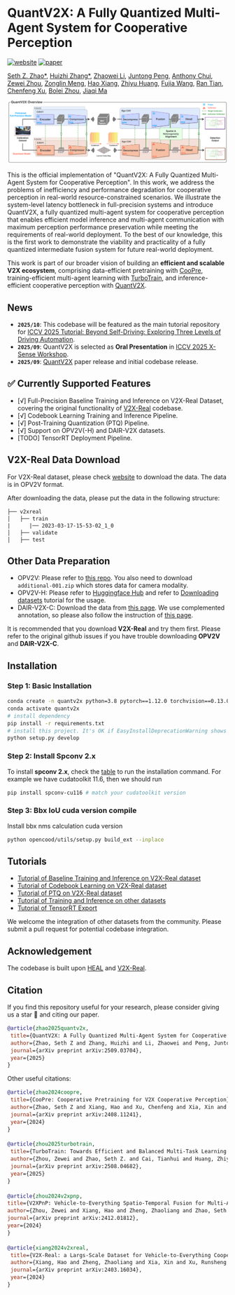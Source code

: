 # QuantV2X: A Fully Quantized Multi-Agent System for Cooperative Perception
[![website](https://img.shields.io/badge/Website-Explore%20Now-blueviolet?style=flat&logo=google-chrome)](https://quantv2x.github.io/QuantV2X/)
[![paper](https://img.shields.io/badge/arXiv-Paper-<COLOR>.svg)](http://arxiv.org/abs/2509.03704)

[Seth Z. Zhao*](https://sethzhao506.github.io/), [Huizhi Zhang*](https://zhang-huizhi.github.io/), [Zhaowei Li](https://www.linkedin.com/in/zhaowei-li-892480/), [Juntong Peng](https://juntongpeng.github.io/), [Anthony Chui](https://www.linkedin.com/in/anthony-chui-499b31274/), [Zewei Zhou](https://zewei-zhou.github.io/), [Zonglin Meng](https://scholar.google.com/citations?user=rlKJHMcAAAAJ&hl=zh-CN), [Hao Xiang](https://scholar.google.com/citations?user=04j4RzkAAAAJ&hl=en), [Zhiyu Huang](https://mczhi.github.io/), [Fujia Wang](https://www.linkedin.com/in/fujiawang/), [Ran Tian](https://thomasrantian.github.io/), [Chenfeng Xu](https://www.chenfengx.com/), [Bolei Zhou](https://boleizhou.github.io/), [Jiaqi Ma](https://mobility-lab.seas.ucla.edu/about/)

![teaser](assets/quantv2x_teaser.png)

This is the official implementation of "QuantV2X: A Fully Quantized Multi-Agent System for Cooperative Perception". In this work, we address the problems of inefficiency and performance degradation for cooperative perception in real-world resource-constrained scenarios. We illustrate the system-level latency bottleneck in full-precision systems and introduce QuantV2X, a fully quantized multi-agent system for cooperative perception that enables efficient model inference and multi-agent communication with maximum perception performance preservation while meeting the requirements of real-world deployment. To the best of our knowledge, this is the first work to demonstrate the viability and practicality of a fully quantized intermediate fusion system for future real-world deployment.

This work is part of our broader vision of building an __efficient and scalable V2X ecosystem__, comprising data-efficient pretraining with [CooPre](https://arxiv.org/pdf/2408.11241), training-efficient multi-agent learning with [TurboTrain](https://arxiv.org/pdf/2508.04682), and inference-efficient cooperative perception with [QuantV2X](http://arxiv.org/abs/2509.03704).


## News
- **`2025/10`**: This codebase will be featured as the main tutorial repository for [ICCV 2025 Tutorial: Beyond Self-Driving: Exploring Three Levels of Driving Automation](https://drivex-tutorial.github.io/).
- **`2025/09`**: QuantV2X is selected as **Oral Presentation** in [ICCV 2025 X-Sense Workshop](https://x-sense-ego-exo.github.io/index.html).
- **`2025/09`**: [QuantV2X](http://arxiv.org/abs/2509.03704) paper release and initial codebase release.

## ✅ Currently Supported Features
- [√] Full-Precision Baseline Training and Inference on V2X-Real Dataset, covering the original functionality of [V2X-Real](https://github.com/ucla-mobility/V2X-Real) codebase.
- [√] Codebook Learning Training and Inference Pipeline.
- [√] Post-Training Quantization (PTQ) Pipeline.
- [√] Support on OPV2V(-H) and DAIR-V2X datasets.
- [TODO] TensorRT Deployment Pipeline.

## V2X-Real Data Download

For V2X-Real dataset, please check [website](https://mobility-lab.seas.ucla.edu/v2x-real/) to download the data. The data is in OPV2V format. 

After downloading the data, please put the data in the following structure:
```shell
├── v2xreal
│   ├── train
|      |── 2023-03-17-15-53-02_1_0
│   ├── validate
│   ├── test
```

## Other Data Preparation
- OPV2V: Please refer to [this repo](https://github.com/DerrickXuNu/OpenCOOD). You also need to download `additional-001.zip` which stores data for camera modality.
- OPV2V-H: Please refer to [Huggingface Hub](https://huggingface.co/datasets/yifanlu/OPV2V-H) and refer to [Downloading datasets](https://huggingface.co/docs/hub/datasets-downloading) tutorial for the usage.
- DAIR-V2X-C: Download the data from [this page](https://thudair.baai.ac.cn/index). We use complemented annotation, so please also follow the instruction of [this page](https://siheng-chen.github.io/dataset/dair-v2x-c-complemented/). 

It is recommended that you download **V2X-Real** and try them first. Please refer to the original github issues if you have trouble downloading **OPV2V** and **DAIR-V2X-C**.

## Installation

### Step 1: Basic Installation

```bash
conda create -n quantv2x python=3.8 pytorch==1.12.0 torchvision==0.13.0 torchaudio==0.12.0 cudatoolkit=11.6 -c pytorch -c conda-forge
conda activate quantv2x
# install dependency
pip install -r requirements.txt
# install this project. It's OK if EasyInstallDeprecationWarning shows up.
python setup.py develop
```

### Step 2: Install Spconv 2.x

To install **spconv 2.x**, check the [table](https://github.com/traveller59/spconv#spconv-spatially-sparse-convolution-library) to run the installation command. For example we have cudatoolkit 11.6, then we should run

```bash
pip install spconv-cu116 # match your cudatoolkit version
```

### Step 3: Bbx IoU cuda version compile

Install bbx nms calculation cuda version

```bash
python opencood/utils/setup.py build_ext --inplace
```

## Tutorials
- [Tutorial of Baseline Training and Inference on V2X-Real dataset](docs/Tutorial_V2X-Real_Baseline.md)
- [Tutorial of Codebook Learning on V2X-Real dataset](docs/Tutorial_V2X-Real_Codebook.md)
- [Tutorial of PTQ on V2X-Real dataset](docs/Tutorial_V2X-Real_PTQ.md)
- [Tutorial of Training and Inference on other datasets](docs/Tutorial_Other_Datasets.md)
- [Tutorial of TensorRT Export](docs/Tutorial_Tensorrt_Export.md)

We welcome the integration of other datasets from the community. Please submit a pull request for potential codebase integration.

## Acknowledgement
The codebase is built upon [HEAL](https://github.com/yifanlu0227/HEAL) and [V2X-Real](https://github.com/ucla-mobility/V2X-Real).

## Citation
If you find this repository useful for your research, please consider giving us a star 🌟 and citing our paper.
 ```bibtex
@article{zhao2025quantv2x,
  title={QuantV2X: A Fully Quantized Multi-Agent System for Cooperative Perception},
  author={Zhao, Seth Z and Zhang, Huizhi and Li, Zhaowei and Peng, Juntong and Chui, Anthony and Zhou, Zewei and Meng, Zonglin and Xiang, Hao and Huang, Zhiyu and Wang, Fujia and others},
  journal={arXiv preprint arXiv:2509.03704},
  year={2025}
}
```

Other useful citations:
 ```bibtex
@article{zhao2024coopre,
  title={CooPre: Cooperative Pretraining for V2X Cooperative Perception},
  author={Zhao, Seth Z and Xiang, Hao and Xu, Chenfeng and Xia, Xin and Zhou, Bolei and Ma, Jiaqi},
  journal={arXiv preprint arXiv:2408.11241},
  year={2024}
}

@article{zhou2025turbotrain,
  title={TurboTrain: Towards Efficient and Balanced Multi-Task Learning for Multi-Agent Perception and Prediction},
  author={Zhou, Zewei and Zhao, Seth Z. and Cai, Tianhui and Huang, Zhiyu and Zhou, Bolei and Ma, Jiaqi},
  journal={arXiv preprint arXiv:2508.04682},
  year={2025}
}

@article{zhou2024v2xpnp,
 title={V2XPnP: Vehicle-to-Everything Spatio-Temporal Fusion for Multi-Agent Perception and Prediction},
 author={Zhou, Zewei and Xiang, Hao and Zheng, Zhaoliang and Zhao, Seth Z. and Lei, Mingyue and Zhang, Yun and Cai, Tianhui and Liu, Xinyi and Liu, Johnson and Bajji, Maheswari and Xia, Xin and Huang, Zhiyu and Zhou, Bolei and Ma, Jiaqi},
 journal={arXiv preprint arXiv:2412.01812},
 year={2024}
}

@article{xiang2024v2xreal,
  title={V2X-Real: a Largs-Scale Dataset for Vehicle-to-Everything Cooperative Perception},
  author={Xiang, Hao and Zheng, Zhaoliang and Xia, Xin and Xu, Runsheng and Gao, Letian and Zhou, Zewei and Han, Xu and Ji, Xinkai and Li, Mingxi and Meng, Zonglin and others},
  journal={arXiv preprint arXiv:2403.16034},
  year={2024}
}
```
